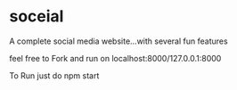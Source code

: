 # soceial
A complete social media website...with several fun features

feel free to Fork and run on localhost:8000/127.0.0.1:8000

To Run just do npm start
